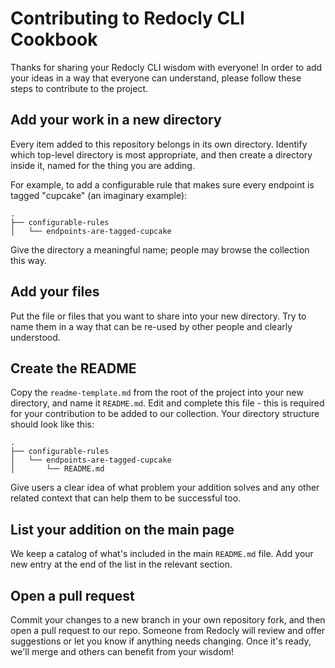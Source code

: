 # Contributing to Redocly CLI Cookbook

Thanks for sharing your Redocly CLI wisdom with everyone! In order to add your ideas in a way that everyone can understand, please follow these steps to contribute to the project.

## Add your work in a new directory

Every item added to this repository belongs in its own directory. Identify which top-level directory is most appropriate, and then create a directory inside it, named for the thing you are adding.

For example, to add a configurable rule that makes sure every endpoint is tagged "cupcake" (an imaginary example):

```
.
├── configurable-rules
│   └── endpoints-are-tagged-cupcake
```

Give the directory a meaningful name; people may browse the collection this way.

## Add your files

Put the file or files that you want to share into your new directory. Try to name them in a way that can be re-used by other people and clearly understood.

## Create the README

Copy the `readme-template.md` from the root of the project into your new directory, and name it `README.md`. Edit and complete this file - this is required for your contribution to be added to our collection. Your directory structure should look like this:

```
.
├── configurable-rules
│   └── endpoints-are-tagged-cupcake
│       └── README.md
```

Give users a clear idea of what problem your addition solves and any other related context that can help them to be successful too.

## List your addition on the main page

We keep a catalog of what's included in the main `README.md` file. Add your new entry at the end of the list in the relevant section.

## Open a pull request

Commit your changes to a new branch in your own repository fork, and then open a pull request to our repo. Someone from Redocly will review and offer suggestions or let you know if anything needs changing. Once it's ready, we'll merge and others can benefit from your wisdom!
